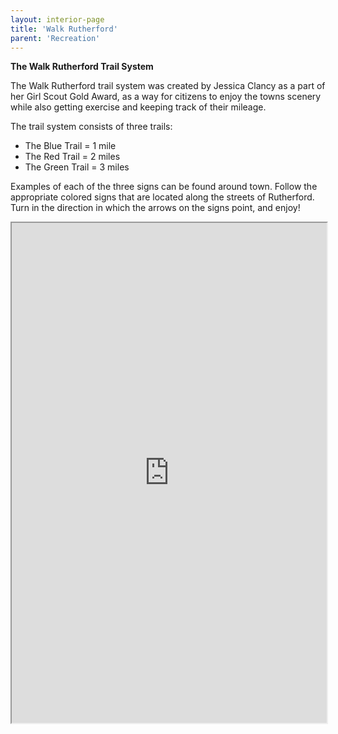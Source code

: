```yaml
---
layout: interior-page
title: 'Walk Rutherford'
parent: 'Recreation'
---
```


**The Walk Rutherford Trail System**

The Walk Rutherford trail system was created by Jessica Clancy as a part of her Girl Scout Gold Award, as a way for citizens to enjoy the towns scenery while also getting exercise and keeping track of their mileage.

The trail system consists of three trails:

* The Blue Trail = 1 mile
* The Red Trail = 2 miles
* The Green Trail = 3 miles

Examples of each of the three signs can be found around town. Follow the appropriate colored signs that are located along the streets of Rutherford. Turn in the direction in which the arrows on the signs point, and enjoy!

<div class="embed-responsive embed-responsive-4by3 mb-4">
  <iframe src="https://www.google.com/maps/d/embed?mid=1Jpt9FpPlk5puC-pMeJiyJwBcR2M" width="100%" height="800"></iframe>
</div>
